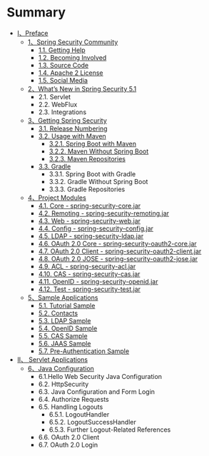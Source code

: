 # Summary

* [I、Preface](README.md)
  * [1、Spring Security Community](11.md)
    * [1.1. Getting Help](11/11-getting-help.md)
    * [1.2. Becoming Involved](11/12-becoming-involved.md)
    * [1.3. Source Code](11/13-source-code.md)
    * [1.4. Apache 2 License](11/14-apache-2-license.md)
    * [1.5. Social Media](11/15-social-media.md)
  * [2、What’s New in Spring Security 5.1](2whats-new-in-spring-security-51.md)
    * 2.1. Servlet
    * 2.2. WebFlux
    * 2.3. Integrations
  * [3、Getting Spring Security](3getting-spring-security.md)
    * [3.1. Release Numbering](3getting-spring-security/31-release-numbering.md)
    * [3.2. Usage with Maven](32-usage-with-maven.md)
      * [3.2.1. Spring Boot with Maven](32-usage-with-maven/321-spring-boot-with-maven.md)
      * [3.2.2. Maven Without Spring Boot](32-usage-with-maven/322-maven-without-spring-boot.md)
      * [3.2.3. Maven Repositories](32-usage-with-maven/323-maven-repositories.md)
    * [3.3. Gradle](3getting-spring-security/33-gradle.md)
      * 3.3.1. Spring Boot with Gradle
      * 3.3.2. Gradle Without Spring Boot
      * 3.3.3. Gradle Repositories
  * [4、Project Modules](4project-modules.md)
    * [4.1. Core - spring-security-core.jar](41-core-spring-security-corejar.md)
    * [4.2. Remoting - spring-security-remoting.jar](42-remoting-spring-security-remotingjar.md)
    * [4.3. Web - spring-security-web.jar](43-web-spring-security-webjar.md)
    * [4.4. Config - spring-security-config.jar](44-config-spring-security-configjar.md)
    * [4.5. LDAP - spring-security-ldap.jar](45-ldap-spring-security-ldapjar.md)
    * [4.6. OAuth 2.0 Core - spring-security-oauth2-core.jar](46-oauth-20-core-spring-security-oauth2-corejar.md)
    * [4.7. OAuth 2.0 Client - spring-security-oauth2-client.jar](47-oauth-20-client-spring-security-oauth2-clientjar.md)
    * [4.8. OAuth 2.0 JOSE - spring-security-oauth2-jose.jar](48-oauth-20-jose-spring-security-oauth2-josejar.md)
    * [4.9. ACL - spring-security-acl.jar](49-acl-spring-security-acljar.md)
    * [4.10. CAS - spring-security-cas.jar](410-cas-spring-security-casjar.md)
    * [4.11. OpenID - spring-security-openid.jar](411-openid-spring-security-openidjar.md)
    * [4.12. Test - spring-security-test.jar](412-test-spring-security-testjar.md)
  * [5、Sample Applications](5sample-applications.md)
    * [5.1. Tutorial Sample](51-tutorial-sample.md)
    * [5.2. Contacts](52-contacts.md)
    * [5.3. LDAP Sample](53-ldap-sample.md)
    * [5.4. OpenID Sample](54-openid-sample.md)
    * [5.5. CAS Sample](55-cas-sample.md)
    * [5.6. JAAS Sample](56-jaas-sample.md)
    * [5.7. Pre-Authentication Sample](57-pre-authentication-sample.md)
* [II、 Servlet Applications](ii-servlet-applications.md)
  * [6、Java Configuration](ii-servlet-applications/6java-configuration.md)
    * 6.1.Hello Web Security Java Configuration
    * 6.2. HttpSecurity
    * 6.3. Java Configuration and Form Login
    * 6.4. Authorize Requests
    * 6.5. Handling Logouts
      * 6.5.1. LogoutHandler
      * 6.5.2. LogoutSuccessHandler
      * 6.5.3. Further Logout-Related References
    * 6.6. OAuth 2.0 Client
    * 6.7. OAuth 2.0 Login

